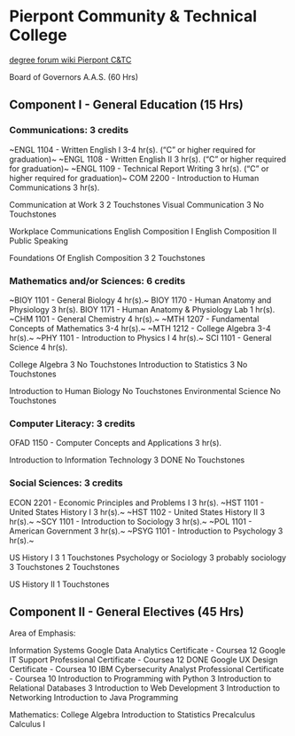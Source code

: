 # Pierpont Community & Technical College

[degree forum wiki Pierpont C&TC](https://degreeforum.miraheze.org/wiki/Pierpont_C%26TC)

Board of Governors A.A.S. (60 Hrs)

## Component I - General Education (15 Hrs)

### Communications: 3 credits

~ENGL 1104 - Written English I 3-4 hr(s). (“C” or higher required for graduation)~
~ENGL 1108 - Written English II 3 hr(s). (“C” or higher required for graduation)~
~ENGL 1109 - Technical Report Writing 3 hr(s). (“C” or higher required for graduation)~
COM 2200 - Introduction to Human Communications 3 hr(s).

Communication at Work 3
  2 Touchstones
Visual Communication 3
  No Touchstones

Workplace Communications
English Composition I
English Composition II
Public Speaking

Foundations Of English Composition 3
  2 Touchstones

### Mathematics and/or Sciences: 6 credits

~BIOY 1101 - General Biology 4 hr(s).~
BIOY 1170 - Human Anatomy and Physiology 3 hr(s).
BIOY 1171 - Human Anatomy & Physiology Lab 1 hr(s).
~CHM 1101 - General Chemistry 4 hr(s).~
~MTH 1207 - Fundamental Concepts of Mathematics 3-4 hr(s).~
~MTH 1212 - College Algebra 3-4 hr(s).~
~PHY 1101 - Introduction to Physics I 4 hr(s).~
SCI 1101 - General Science 4 hr(s).

College Algebra 3
  No Touchstones
Introduction to Statistics 3
  No Touchstones

Introduction to Human Biology
  No Touchstones
Environmental Science
  No Touchstones

### Computer Literacy: 3 credits

OFAD 1150 - Computer Concepts and Applications 3 hr(s).

Introduction to Information Technology 3 DONE
  No Touchstones

### Social Sciences: 3 credits

ECON 2201 - Economic Principles and Problems I 3 hr(s).
~HST 1101 - United States History I 3 hr(s).~
~HST 1102 - United States History II 3 hr(s).~
~SCY 1101 - Introduction to Sociology 3 hr(s).~
~POL 1101 - American Government 3 hr(s).~
~PSYG 1101 - Introduction to Psychology 3 hr(s).~

US History I 3
  1 Touchstones
Psychology or Sociology 3
  probably sociology
  3 Touchstones
  2 Touchstones

US History II
  1 Touchstones

## Component II - General Electives (45 Hrs)

Area of Emphasis:

Information Systems
  Google Data Analytics Certificate - Coursea 12
  Google IT Support Professional Certificate - Coursea 12 DONE
  Google UX Design Certificate - Coursea 10
  IBM Cybersecurity Analyst Professional Certificate - Coursea 10
  Introduction to Programming with Python 3
  Introduction to Relational Databases 3
  Introduction to Web Development 3
  Introduction to Networking
  Introduction to Java Programming

Mathematics:
  College Algebra
  Introduction to Statistics
  Precalculus
  Calculus I

